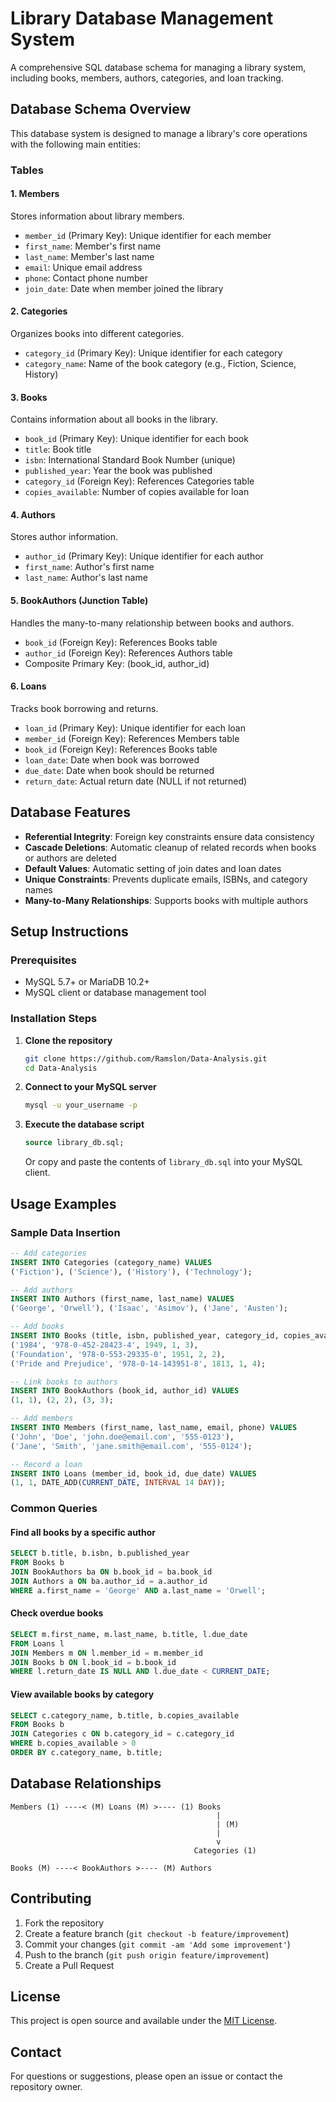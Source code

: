 # Library Database Management System

A comprehensive SQL database schema for managing a library system, including books, members, authors, categories, and loan tracking.

## Database Schema Overview

This database system is designed to manage a library's core operations with the following main entities:

### Tables

#### 1. Members
Stores information about library members.
- `member_id` (Primary Key): Unique identifier for each member
- `first_name`: Member's first name
- `last_name`: Member's last name  
- `email`: Unique email address
- `phone`: Contact phone number
- `join_date`: Date when member joined the library

#### 2. Categories
Organizes books into different categories.
- `category_id` (Primary Key): Unique identifier for each category
- `category_name`: Name of the book category (e.g., Fiction, Science, History)

#### 3. Books
Contains information about all books in the library.
- `book_id` (Primary Key): Unique identifier for each book
- `title`: Book title
- `isbn`: International Standard Book Number (unique)
- `published_year`: Year the book was published
- `category_id` (Foreign Key): References Categories table
- `copies_available`: Number of copies available for loan

#### 4. Authors
Stores author information.
- `author_id` (Primary Key): Unique identifier for each author
- `first_name`: Author's first name
- `last_name`: Author's last name

#### 5. BookAuthors (Junction Table)
Handles the many-to-many relationship between books and authors.
- `book_id` (Foreign Key): References Books table
- `author_id` (Foreign Key): References Authors table
- Composite Primary Key: (book_id, author_id)

#### 6. Loans
Tracks book borrowing and returns.
- `loan_id` (Primary Key): Unique identifier for each loan
- `member_id` (Foreign Key): References Members table
- `book_id` (Foreign Key): References Books table
- `loan_date`: Date when book was borrowed
- `due_date`: Date when book should be returned
- `return_date`: Actual return date (NULL if not returned)

## Database Features

- **Referential Integrity**: Foreign key constraints ensure data consistency
- **Cascade Deletions**: Automatic cleanup of related records when books or authors are deleted
- **Default Values**: Automatic setting of join dates and loan dates
- **Unique Constraints**: Prevents duplicate emails, ISBNs, and category names
- **Many-to-Many Relationships**: Supports books with multiple authors

## Setup Instructions

### Prerequisites
- MySQL 5.7+ or MariaDB 10.2+
- MySQL client or database management tool

### Installation Steps

1. **Clone the repository**
   ```bash
   git clone https://github.com/Ramslon/Data-Analysis.git
   cd Data-Analysis
   ```

2. **Connect to your MySQL server**
   ```bash
   mysql -u your_username -p
   ```

3. **Execute the database script**
   ```sql
   source library_db.sql;
   ```
   
   Or copy and paste the contents of `library_db.sql` into your MySQL client.

## Usage Examples

### Sample Data Insertion

```sql
-- Add categories
INSERT INTO Categories (category_name) VALUES 
('Fiction'), ('Science'), ('History'), ('Technology');

-- Add authors
INSERT INTO Authors (first_name, last_name) VALUES 
('George', 'Orwell'), ('Isaac', 'Asimov'), ('Jane', 'Austen');

-- Add books
INSERT INTO Books (title, isbn, published_year, category_id, copies_available) VALUES 
('1984', '978-0-452-28423-4', 1949, 1, 3),
('Foundation', '978-0-553-29335-0', 1951, 2, 2),
('Pride and Prejudice', '978-0-14-143951-8', 1813, 1, 4);

-- Link books to authors
INSERT INTO BookAuthors (book_id, author_id) VALUES 
(1, 1), (2, 2), (3, 3);

-- Add members
INSERT INTO Members (first_name, last_name, email, phone) VALUES 
('John', 'Doe', 'john.doe@email.com', '555-0123'),
('Jane', 'Smith', 'jane.smith@email.com', '555-0124');

-- Record a loan
INSERT INTO Loans (member_id, book_id, due_date) VALUES 
(1, 1, DATE_ADD(CURRENT_DATE, INTERVAL 14 DAY));
```

### Common Queries

#### Find all books by a specific author
```sql
SELECT b.title, b.isbn, b.published_year 
FROM Books b
JOIN BookAuthors ba ON b.book_id = ba.book_id
JOIN Authors a ON ba.author_id = a.author_id
WHERE a.first_name = 'George' AND a.last_name = 'Orwell';
```

#### Check overdue books
```sql
SELECT m.first_name, m.last_name, b.title, l.due_date
FROM Loans l
JOIN Members m ON l.member_id = m.member_id
JOIN Books b ON l.book_id = b.book_id
WHERE l.return_date IS NULL AND l.due_date < CURRENT_DATE;
```

#### View available books by category
```sql
SELECT c.category_name, b.title, b.copies_available
FROM Books b
JOIN Categories c ON b.category_id = c.category_id
WHERE b.copies_available > 0
ORDER BY c.category_name, b.title;
```

## Database Relationships

```
Members (1) ----< (M) Loans (M) >---- (1) Books
                                              |
                                              | (M)
                                              |
                                              v
                                         Categories (1)
                                              
Books (M) ----< BookAuthors >---- (M) Authors
```

## Contributing

1. Fork the repository
2. Create a feature branch (`git checkout -b feature/improvement`)
3. Commit your changes (`git commit -am 'Add some improvement'`)
4. Push to the branch (`git push origin feature/improvement`)
5. Create a Pull Request

## License

This project is open source and available under the [MIT License](LICENSE).

## Contact

For questions or suggestions, please open an issue or contact the repository owner.